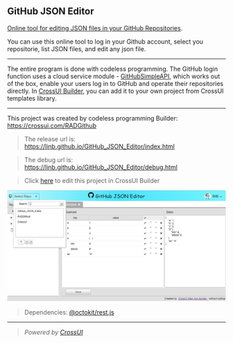 ## GitHub JSON Editor

[Online tool for editing JSON files in your GitHub Repositories](https://linb.github.io/GitHub_JSON_Editor).

You can use this online tool to log in your Github account, select you repositorie, list JSON files, and edit any json file.

<hr>

The entire program is done with codeless programming. The GitHub login function uses a cloud service module - [GitHubSimpleAPI](https://github.com/linb/CrossUI_Assets/tree/master/assets/modules/Services/xui_module_tpl_GitHubAPISimple), which works out of the box, enable your users log in to GitHub and operate their repositories directly. In [CrossUI Builder](https://crossui.com/RADGithub), you can add it to your own project from CrossUI templates library.

<hr>

This project was created by codeless programming Builder: https://crossui.com/RADGithub <br>

> The release url is: https://linb.github.io/GitHub_JSON_Editor/index.html

> The debug url is: https://linb.github.io/GitHub_JSON_Editor/debug.html

> Click [here](https://crossui.com/RADGithub/#!from=github&owner=linb&repo=GitHub_JSON_Editor) to edit this project in CrossUI Builder

![Snapshot](https://raw.githubusercontent.com/linb/GitHub_JSON_Editor/master/snapshot.png)

> Dependencies: [@octokit/rest.js](https://github.com/octokit/rest.js)
<hr/>

> <i style="text-align:right;">Powered by [CrossUI](https://crossui.com)</i>
